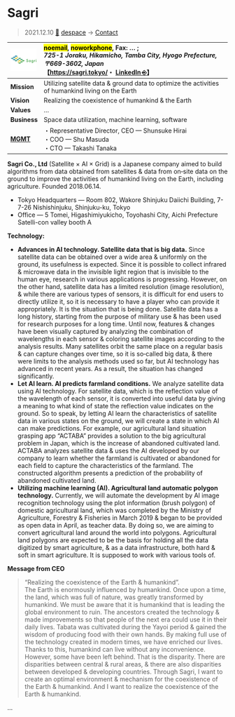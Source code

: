 # Sagri
> 2021.12.10 [🚀](../../index/index.md) [despace](../index.md) → [Contact](../contact.md)

|[![](../f/contact/s/sagri_logo1_thumb.png)](../f/contact/s/sagri_logo1.png)|<mark>noemail</mark>, <mark>noworkphone</mark>, Fax: … ;<br> *725-1 Joraku, Hikamicho, Tamba City, Hyogo Prefecture, 〒669-3602, Japan*<br> 【<https://sagri.tokyo/>・ [LinkedIn ⎆](https://www.linkedin.com/company/sagri)】|
|:--|:--|
|**Mission**|Utilizing satellite data & ground data to optimize the activities of humankind living on the Earth|
|**Vision**|Realizing the coexistence of humankind & the Earth|
|**Values**|…|
|**Business**|Space data utilization, machine learning, software|
|**[MGMT](../mgmt.md)**|・Representative Director, CEO — Shunsuke Hirai<br> ・COO — Shu Masuda<br> ・CTO — Takashi Tanaka|

**Sagri Co., Ltd** (Satellite × AI × Grid) is a Japanese company aimed to build algorithms from data obtained from satellites & data from on‑site data on the ground to improve the activities of humankind living on the Earth, including agriculture. Founded 2018.06.14.

   - Tokyo Headquarters — Room 802, Wakore Shinjuku Daiichi Building, 7-7-26 Nishishinjuku, Shinjuku-ku, Tokyo
   - Office — 5 Tomei, Higashimiyukicho, Toyohashi City, Aichi Prefecture Satelli-con valley booth A

**Technology:**

   - **Advances in AI technology. Satellite data that is big data.** Since satellite data can be obtained over a wide area & uniformly on the ground, its usefulness is expected. Since it is possible to collect infrared & microwave data in the invisible light region that is invisible to the human eye, research in various applications is progressing. However, on the other hand, satellite data has a limited resolution (image resolution), & while there are various types of sensors, it is difficult for end users to directly utilize it, so it is necessary to have a player who can provide it appropriately. It is the situation that is being done. Satellite data has a long history, starting from the purpose of military use & has been used for research purposes for a long time. Until now, features & changes have been visually captured by analyzing the combination of wavelengths in each sensor & coloring satellite images according to the analysis results. Many satellites orbit the same place on a regular basis & can capture changes over time, so it is so‑called big data, & there were limits to the analysis methods used so far, but AI technology has advanced in recent years. As a result, the situation has changed significantly.
   - **Let AI learn. AI predicts farmland conditions.** We analyze satellite data using AI technology. For satellite data, which is the reflection value of the wavelength of each sensor, it is converted into useful data by giving a meaning to what kind of state the reflection value indicates on the ground. So to speak, by letting AI learn the characteristics of satellite data in various states on the ground, we will create a state in which AI can make predictions. For example, our agricultural land situation grasping app “ACTABA” provides a solution to the big agricultural problem in Japan, which is the increase of abandoned cultivated land. ACTABA analyzes satellite data & uses the AI ​​developed by our company to learn whether the farmland is cultivated or abandoned for each field to capture the characteristics of the farmland. The constructed algorithm presents a prediction of the probability of abandoned cultivated land.
   - **Utilizing machine learning (AI). Agricultural land automatic polygon technology.** Currently, we will automate the development by AI image recognition technology using the plot information (brush polygon) of domestic agricultural land, which was completed by the Ministry of Agriculture, Forestry & Fisheries in March 2019 & began to be provided as open data in April, as teacher data. By doing so, we are aiming to convert agricultural land around the world into polygons. Agricultural land polygons are expected to be the basis for holding all the data digitized by smart agriculture, & as a data infrastructure, both hard & soft in smart agriculture. It is supposed to work with various tools of.

**Message from CEO**

> “Realizing the coexistence of the Earth & humankind”.<br> The Earth is enormously influenced by humankind. Once upon a time, the land, which was full of nature, was greatly transformed by humankind. We must be aware that it is humankind that is leading the global environment to ruin. The ancestors created the technology & made improvements so that people of the next era could use it in their daily lives. Tabata was cultivated during the Yayoi period & gained the wisdom of producing food with their own hands. By making full use of the technology created in modern times, we have enriched our lives. Thanks to this, humankind can live without any inconvenience. However, some have been left behind. That is the disparity. There are disparities between central & rural areas, & there are also disparities between developed & developing countries. Through Sagri, I want to create an optimal environment & mechanism for the coexistence of the Earth & humankind. And I want to realize the coexistence of the Earth & humankind.

<p style="page-break-after:always"> </p>

…
